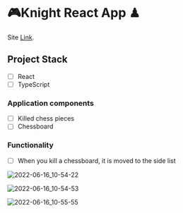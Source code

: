 # 🎮Knight  React App ♟

Site [Link](https://raft-lab-knight-moves.vercel.app/).

## Project Stack

-   [ ] React
-   [ ] TypeScript

### Application components

-   [ ] Killed chess pieces
-   [ ] Сhessboard

### Functionality

-   [ ] When you kill a chessboard, it is moved to the side list

![2022-06-16_10-54-22](https://drive.google.com/file/d/1WPHQfqpRyueUofJrRPsHtuZgtt0-KQfm/view)

![2022-06-16_10-54-53](https://drive.google.com/file/d/1NJsJxGC6Xuy4FbMwdJ6hOgE3DZy50cRX/view)

![2022-06-16_10-55-55](https://drive.google.com/file/d/15fwMv6VDfepmFegdVTDEfevwwL1MHmA2/view)


